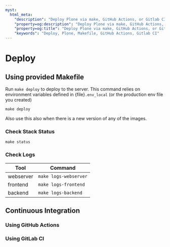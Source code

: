 ```yaml
---
myst:
  html_meta:
    "description": "Deploy Plone via make, GitHub Actions, or Gitlab CI"
    "property=og:description": "Deploy Plone via make, GitHub Actions, or Gitlab CI"
    "property=og:title": "Deploy Plone via make, GitHub Actions, or Gitlab CI"
    "keywords": "Deploy, Plone, Makefile, GitHub Actions, Gitlab CI"
---
```


# Deploy

## Using provided Makefile

Run `make deploy` to deploy to the server. This command relies on environment variables defined in {file}`.env_local` (or the production env file you created)

```{code-block} shell
make deploy
```
Also use this also when there is a new version of any of the images.

### Check Stack Status

```{code-block} shell
make status
```

### Check Logs

|Tool|Command|
|-|-|
|webserver|`make logs-webserver`|
|frontend|`make logs-frontend`|
|backend|`make logs-backend`|

## Continuous Integration

### Using GitHub Actions

### Using GitLab CI
